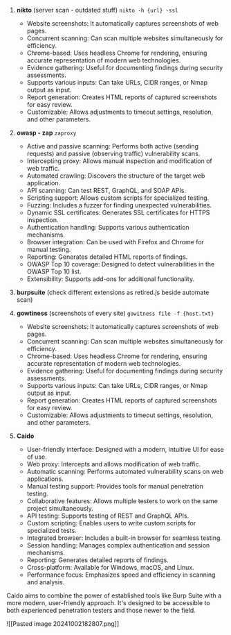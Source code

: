 1. **nikto** (server scan - outdated stuff)
	`nikto -h {url} -ssl`

	- Website screenshots: It automatically captures screenshots of web pages.
	- Concurrent scanning: Can scan multiple websites simultaneously for efficiency.
	- Chrome-based: Uses headless Chrome for rendering, ensuring accurate representation of modern web technologies.
	- Evidence gathering: Useful for documenting findings during security assessments.
	- Supports various inputs: Can take URLs, CIDR ranges, or Nmap output as input.
	- Report generation: Creates HTML reports of captured screenshots for easy review.
	- Customizable: Allows adjustments to timeout settings, resolution, and other parameters.

2. **owasp - zap** 
	`zaproxy`

	- Active and passive scanning: Performs both active (sending requests) and passive (observing traffic) vulnerability scans.
	- Intercepting proxy: Allows manual inspection and modification of web traffic.
	- Automated crawling: Discovers the structure of the target web application.
	- API scanning: Can test REST, GraphQL, and SOAP APIs.
	- Scripting support: Allows custom scripts for specialized testing.
	- Fuzzing: Includes a fuzzer for finding unexpected vulnerabilities.
	- Dynamic SSL certificates: Generates SSL certificates for HTTPS inspection.
	- Authentication handling: Supports various authentication mechanisms.
	- Browser integration: Can be used with Firefox and Chrome for manual testing.
	- Reporting: Generates detailed HTML reports of findings.
	- OWASP Top 10 coverage: Designed to detect vulnerabilities in the OWASP Top 10 list.
	- Extensibility: Supports add-ons for additional functionality.


3. **burpsuite** (check different extensions as retired.js beside automate scan)


4. **gowtiness** (screenshots of every site)
	`gowitness file -f {host.txt}`

	- Website screenshots: It automatically captures screenshots of web pages.
	- Concurrent scanning: Can scan multiple websites simultaneously for efficiency.
	- Chrome-based: Uses headless Chrome for rendering, ensuring accurate representation of modern web technologies.
	- Evidence gathering: Useful for documenting findings during security assessments.
	- Supports various inputs: Can take URLs, CIDR ranges, or Nmap output as input.
	- Report generation: Creates HTML reports of captured screenshots for easy review.
	- Customizable: Allows adjustments to timeout settings, resolution, and other parameters.


4. **Caido**
	- User-friendly interface: Designed with a modern, intuitive UI for ease of use.
	-  Web proxy: Intercepts and allows modification of web traffic.
	-  Automatic scanning: Performs automated vulnerability scans on web applications.
	-  Manual testing support: Provides tools for manual penetration testing.
	-  Collaborative features: Allows multiple testers to work on the same project simultaneously.
	-  API testing: Supports testing of REST and GraphQL APIs.
	-  Custom scripting: Enables users to write custom scripts for specialized tests.
	-  Integrated browser: Includes a built-in browser for seamless testing.
	-  Session handling: Manages complex authentication and session mechanisms.
	-  Reporting: Generates detailed reports of findings.
	-  Cross-platform: Available for Windows, macOS, and Linux.
	-  Performance focus: Emphasizes speed and efficiency in scanning and analysis.

Caido aims to combine the power of established tools like Burp Suite with a more modern, user-friendly approach. It's designed to be accessible to both experienced penetration testers and those newer to the field.

![[Pasted image 20241002182807.png]]
